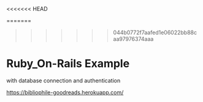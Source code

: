 <<<<<<< HEAD

=======
>>>>>>> 044b0772f7aafed1e06022bb88caa97976374aaa
# Ruby_On-Rails Example
with database connection and authentication


https://bibliophile-goodreads.herokuapp.com/

